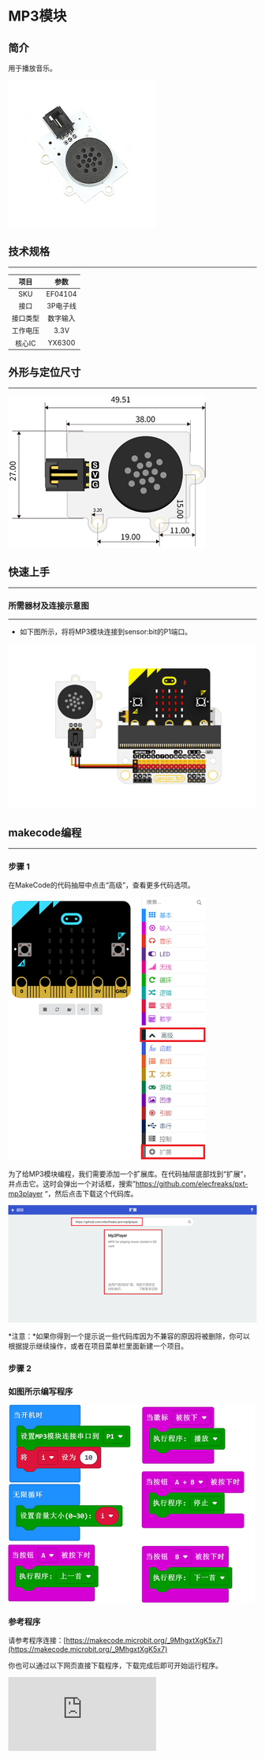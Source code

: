 # MP3模块

## 简介
用于播放音乐。

![](./images/04104_01.png)


## 技术规格
---

项目 | 参数
:-: | :-:
SKU|EF04104
接口|3P电子线
接口类型|数字输入
工作电压|3.3V
核心IC|YX6300





## 外形与定位尺寸
---


![](./images/04104_02.png)


## 快速上手
---

### 所需器材及连接示意图
---

- 如下图所示，将将MP3模块连接到sensor:bit的P1端口。


![](./images/04104_03.png)


## makecode编程
---

### 步骤 1
在MakeCode的代码抽屉中点击“高级”，查看更多代码选项。

![](./images/smtcNoB.png)

为了给MP3模块编程，我们需要添加一个扩展库。在代码抽屉底部找到“扩展”，并点击它。这时会弹出一个对话框，搜索”https://github.com/elecfreaks/pxt-mp3player “，然后点击下载这个代码库。

![](./images/04104_05.png)

*注意：*如果你得到一个提示说一些代码库因为不兼容的原因将被删除，你可以根据提示继续操作，或者在项目菜单栏里面新建一个项目。
### 步骤 2
### 如图所示编写程序

![](./images/04104_06.png)


### 参考程序
请参考程序连接：[https://makecode.microbit.org/_9MhgxtXgK5x7](https://makecode.microbit.org/_9MhgxtXgK5x7)

你也可以通过以下网页直接下载程序，下载完成后即可开始运行程序。

<div
    style={{
        position: 'relative',
        paddingBottom: '60%',
        overflow: 'hidden',
    }}
>
    <iframe
        src="https://makecode.microbit.org/_9MhgxtXgK5x7"
        frameborder="0"
        sandbox="allow-popups allow-forms allow-scripts allow-same-origin"
        style={{
            position: 'absolute',
            width: '100%',
            height: '100%',
        }}
    />
</div>
---

### 结果
- 通过micro:bit控制MP3模块播放音乐。

### 注意

物理拷贝顺序，第一个拷贝进去的就是1，可以不修改文件名，无法单独指定文件名；

文件夹名必须是两位数字，01 ~ 99，例如：01；

文件名前必须加3位数字001 ~ 999，例如：002~天堂.MP3。

